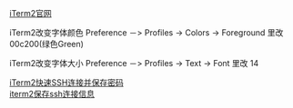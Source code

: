 
[iTerm2官网](https://iterm2.com/)  





iTerm2改变字体颜色
Preference －> Profiles -> Colors -> Foreground 里改 00c200(绿色Green)

iTerm2改变字体大小
Preference －> Profiles -> Text -> Font 里改 14


[iTerm2快速SSH连接并保存密码](https://juejin.cn/post/6844903842660745224)  
[iterm2保存ssh连接信息](https://www.dyxmq.cn/other/save-ssh-profile-in-iterm2.html)  





